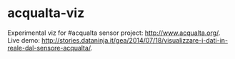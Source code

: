 acqualta-viz
============

Experimental viz for #acqualta sensor project: http://www.acqualta.org/. Live demo: http://stories.dataninja.it/gea/2014/07/18/visualizzare-i-dati-in-reale-dal-sensore-acqualta/.
